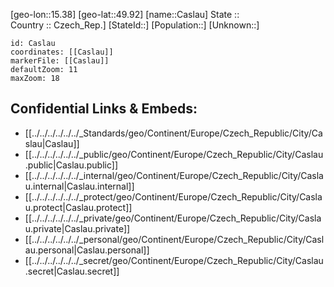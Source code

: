 ﻿---
location: [49.92,15.38] 
mapzoom: [7,12] 
mapmarker: city 
type: City
tags:
- geo/City


SpocWebEntityId: 29500
isDeleted: false
confidential: public

---
[geo-lon::15.38] 
[geo-lat::49.92] 
[name::Caslau] 
State ::  
Country :: Czech_Rep.] 
[StateId::] 
[Population::] 
[Unknown::] 


```leaflet
id: Caslau
coordinates: [[Caslau]] 
markerFile: [[Caslau]] 
defaultZoom: 11 
maxZoom: 18
```


## Confidential Links & Embeds: 
- [[../../../../../../_Standards/geo/Continent/Europe/Czech_Republic/City/Caslau|Caslau]] 
- [[../../../../../../_public/geo/Continent/Europe/Czech_Republic/City/Caslau.public|Caslau.public]] 
- [[../../../../../../_internal/geo/Continent/Europe/Czech_Republic/City/Caslau.internal|Caslau.internal]] 
- [[../../../../../../_protect/geo/Continent/Europe/Czech_Republic/City/Caslau.protect|Caslau.protect]] 
- [[../../../../../../_private/geo/Continent/Europe/Czech_Republic/City/Caslau.private|Caslau.private]] 
- [[../../../../../../_personal/geo/Continent/Europe/Czech_Republic/City/Caslau.personal|Caslau.personal]] 
- [[../../../../../../_secret/geo/Continent/Europe/Czech_Republic/City/Caslau.secret|Caslau.secret]] 
